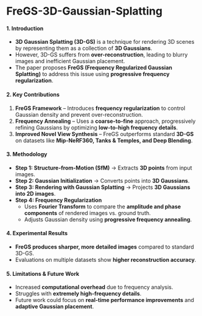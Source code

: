 # FreGS-3D-Gaussian-Splatting

#### **1. Introduction**  
- **3D Gaussian Splatting (3D-GS)** is a technique for rendering 3D scenes by representing them as a collection of **3D Gaussians**.  
- However, 3D-GS suffers from **over-reconstruction**, leading to blurry images and inefficient Gaussian placement.  
- The paper proposes **FreGS (Frequency Regularized Gaussian Splatting)** to address this issue using **progressive frequency regularization**.  

#### **2. Key Contributions**  
1. **FreGS Framework** – Introduces **frequency regularization** to control Gaussian density and prevent over-reconstruction.  
2. **Frequency Annealing** – Uses a **coarse-to-fine** approach, progressively refining Gaussians by optimizing **low-to-high frequency details**.  
3. **Improved Novel View Synthesis** – FreGS outperforms standard **3D-GS** on datasets like **Mip-NeRF360, Tanks & Temples, and Deep Blending**.  

#### **3. Methodology**  
- **Step 1: Structure-from-Motion (SfM)** → Extracts **3D points** from input images.  
- **Step 2: Gaussian Initialization** → Converts points into **3D Gaussians**.  
- **Step 3: Rendering with Gaussian Splatting** → Projects **3D Gaussians into 2D images**.  
- **Step 4: Frequency Regularization**  
  - Uses **Fourier Transform** to compare the **amplitude and phase components** of rendered images vs. ground truth.  
  - Adjusts Gaussian density using **progressive frequency annealing**.  

#### **4. Experimental Results**  
- **FreGS produces sharper, more detailed images** compared to standard 3D-GS.  
- Evaluations on multiple datasets show **higher reconstruction accuracy**.  

#### **5. Limitations & Future Work**  
- Increased **computational overhead** due to frequency analysis.  
- Struggles with **extremely high-frequency details**.  
- Future work could focus on **real-time performance improvements** and **adaptive Gaussian placement**.  
